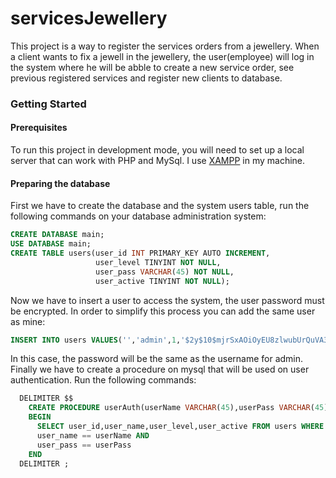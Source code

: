 # servicesJewellery
This project is a way to register the services orders from a jewellery.
When a client wants to fix a jewell in the jewellery, the user(employee) will log in the system where he will be abble to create a new 
service order, see previous registered services and register new clients to database.

### Getting Started

#### Prerequisites

To run this project in development mode, you will need to set up a local server that can work with PHP and MySql. I use [XAMPP](https://www.apachefriends.org/pt_br/index.html) in my machine.

#### Preparing the database

First we have to create the database and the system users table, run the following commands on your database administration system:

``` SQL
CREATE DATABASE main;
USE DATABASE main;
CREATE TABLE users(user_id INT PRIMARY_KEY AUTO INCREMENT,
                   user_level TINYINT NOT NULL,
                   user_pass VARCHAR(45) NOT NULL,
                   user_active TINYINT NOT NULL);
```

Now we have to insert a user to access the system, the user password must be encrypted.
In order to simplify this process you can add the same user as mine:
``` SQL
INSERT INTO users VALUES('','admin',1,'$2y$10$mjrSxAOiOyEU8zlwubUrQuVA3Bxzm6Iy4ZXVnRqCAyrnvSvZJsyJu',1);
 ```
In this case, the password will be the same as the username for admin.
Finally we have to create a procedure on mysql that will be used on user authentication. Run the following commands:
``` SQL
  DELIMITER $$
    CREATE PROCEDURE userAuth(userName VARCHAR(45),userPass VARCHAR(45));
    BEGIN
      SELECT user_id,user_name,user_level,user_active FROM users WHERE
      user_name == userName AND
      user_pass == userPass
    END
  DELIMITER ;
```
